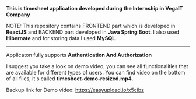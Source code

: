 <b>This is timesheet application developed during the Internship in VegaIT Company</b>

NOTE: This repository contains FRONTEND part which is developed in <b>ReactJS</b> and BACKEND part developed in <b>Java Spring Boot</b>. I also used <b>Hibernate</b> and for storing data I used <b>MySQL</b>. 
<hr>
Applicaton fully supports <b>Authentication And Authorization</b>

I suggest you take a look on demo video, you can see all functionalities that are available for different types of users.
You can find video on the bottom of all files, it's called <b>timesheet-demo-resized.mp4</b>.

Backup link for Demo video: https://easyupload.io/x5cibz
